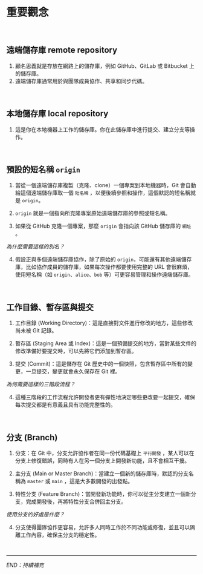 # 重要觀念


<br>

## 遠端儲存庫 remote repository

1. 顧名思義就是存放在網路上的儲存庫，例如 GitHub、GitLab 或 Bitbucket 上的儲存庫。
2. 遠端儲存庫通常用於與團隊成員協作、共享和同步代碼。

<br>

## 本地儲存庫 local repository

1. 這是你在本地機器上工作的儲存庫。你在此儲存庫中進行提交、建立分支等操作。

<br>

## 預設的短名稱 `origin`

1. 當從一個遠端儲存庫複製（克隆、clone）一個專案到本地機器時，Git 會自動給這個遠端儲存庫取一個 `短名稱` ，以便後續參照和操作，這個默認的短名稱就是 `origin`。

2. `origin` 就是一個指向所克隆專案原始遠端儲存庫的參照或短名稱。

3. 如果從 GitHub 克隆一個專案，那麼 `origin` 會指向該 GitHub 儲存庫的 `網址` 。

_為什麼需要這樣的別名？_

4. 假設正與多個遠端儲存庫協作，除了原始的 `origin`，可能還有其他遠端儲存庫，比如協作成員的儲存庫，如果每次操作都要使用完整的 URL 會很麻煩，使用短名稱（如 `origin`、`alice`、`bob` 等）可更容易管理和操作遠端儲存庫。


<br>



## 工作目錄、暫存區與提交

1. 工作目錄 (Working Directory)：這是直接對文件進行修改的地方，這些修改尚未被 Git 記錄。

2. 暫存區 (Staging Area 或 Index)：這是一個預備提交的地方，當對某些文件的修改準備好要提交時，可以先將它們添加到暫存區。

3. 提交 (Commit)：這是儲存在 Git 歷史中的一個快照，包含暫存區中所有的變更，一旦提交，變更就會永久保存在 Git 裡。

_為何需要這樣的三階段流程？_

4. 這種三階段的工作流程允許開發者更有彈性地決定哪些更改要一起提交，確保每次提交都是有意義且具有功能完整性的。

<br>

## 分支 (Branch)

1. 分支：在 Git 中，分支允許協作者在同一份代碼基礎上 `平行開發` ，某人可以在分支上修復錯誤，同時有人在另一個分支上開發新功能，且不會相互干擾。

2. 主分支 (Main or Master Branch)：當建立一個新的儲存庫時，默認的分支名稱為 `master` 或 `main` ，這是大多數開發的出發點。

3. 特性分支 (Feature Branch)：當開發新功能時，你可以從主分支建立一個新分支，完成開發後，再將特性分支合併回主分支。

_使用分支的好處是什麼？_

4. 分支使得團隊協作更容易，允許多人同時工作於不同功能或修復，並且可以隔離工作內容，確保主分支的穩定性。

<br>

---

_END：持續補充_

